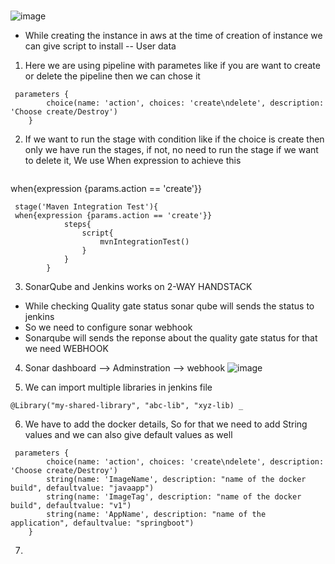 #  

![image](https://github.com/pavankumar0077/Complete-DevOps/assets/40380941/d2048c0d-96d4-419b-9540-2fa1757d4da0)

- While creating the instance in aws at the time of creation of instance we can give script to install -- User data

1) Here we are using pipeline with parametes like if you are want to create or delete the pipeline then we can chose it
```
 parameters {
        choice(name: 'action', choices: 'create\ndelete', description: 'Choose create/Destroy')
    }
```

2) If we want to run the stage with condition like if the choice is create then only we have run the stages, if not, no need to run the stage if we want to delete it, We use When expression to achieve this 
```
```
when{expression {params.action == 'create'}}
```
 stage('Maven Integration Test'){
 when{expression {params.action == 'create'}}
            steps{
                script{
                    mvnIntegrationTest()
                }
            }
        }
```
3) SonarQube and Jenkins works on 2-WAY HANDSTACK
  - While checking Quality gate status sonar qube will sends the status to jenkins
  - So we need to configure sonar webhook
  - Sonarqube will sends the reponse about the quality gate status for that we need WEBHOOK

4) Sonar dashboard --> Adminstration --> webhook
![image](https://github.com/pavankumar0077/Complete-DevOps/assets/40380941/92b97b4c-18d6-4666-a154-3c21974a22ba)


5) We can import multiple libraries in jenkins file
```
@Library("my-shared-library", "abc-lib", "xyz-lib) _
```

6) We have to add the docker details, So for that we need to add String values and we can also give default values as well
```
 parameters {
        choice(name: 'action', choices: 'create\ndelete', description: 'Choose create/Destroy')
        string(name: 'ImageName', description: "name of the docker build", defaultvalue: "javaapp")
        string(name: 'ImageTag', description: "name of the docker build", defaultvalue: "v1")
        string(name: 'AppName', description: "name of the application", defaultvalue: "springboot")
    }
```
7) 

